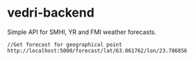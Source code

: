# vedri-backend
Simple API for SMHI, YR and FMI weather forecasts.

```
//Get forecast for geographical point
http://localhost:5000/forecast/lat/63.061762/lon/23.786856

```
